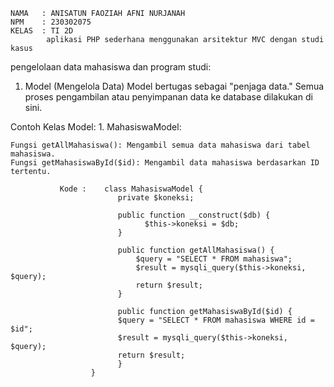     NAMA   : ANISATUN FAOZIAH AFNI NURJANAH
    NPM    : 230302075
    KELAS  : TI 2D
            aplikasi PHP sederhana menggunakan arsitektur MVC dengan studi kasus
pengelolaan data mahasiswa dan program studi:
1. Model (Mengelola Data)
Model bertugas sebagai "penjaga data." Semua proses pengambilan atau penyimpanan data ke database dilakukan di sini.

Contoh Kelas Model:
    1. MahasiswaModel:

    Fungsi getAllMahasiswa(): Mengambil semua data mahasiswa dari tabel mahasiswa.
    Fungsi getMahasiswaById($id): Mengambil data mahasiswa berdasarkan ID tertentu.
    
               Kode :    class MahasiswaModel {
                            private $koneksi;

                            public function __construct($db) {
                                  $this->koneksi = $db;
                            }

                            public function getAllMahasiswa() {
                                $query = "SELECT * FROM mahasiswa";
                                $result = mysqli_query($this->koneksi, $query);
                                return $result;
                            }

                            public function getMahasiswaById($id) {
                            $query = "SELECT * FROM mahasiswa WHERE id = $id";
                            $result = mysqli_query($this->koneksi, $query);
                            return $result;
                            }
                      }

                   
